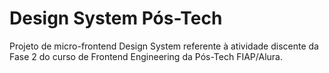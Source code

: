 # Design System Pós-Tech

Projeto de micro-frontend Design System referente à atividade discente da Fase 2 do curso de Frontend Engineering da Pós-Tech FIAP/Alura.
